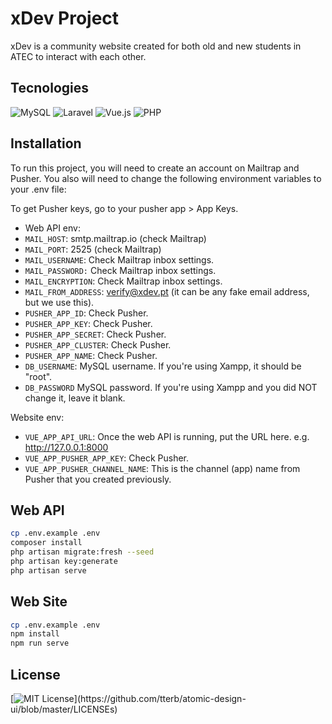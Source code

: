 # xDev Project

xDev is a community website created for both old and new students in ATEC to interact with each other.

## Tecnologies

![MySQL](https://img.shields.io/badge/mysql-%2300f.svg?style=for-the-badge&logo=mysql&logoColor=white)
![Laravel](https://img.shields.io/badge/laravel-%23FF2D20.svg?style=for-the-badge&logo=laravel&logoColor=white)
![Vue.js](https://img.shields.io/badge/vuejs-%2335495e.svg?style=for-the-badge&logo=vuedotjs&logoColor=%234FC08D)
![PHP](https://img.shields.io/badge/php-%23777BB4.svg?style=for-the-badge&logo=php&logoColor=white)

## Installation

To run this project, you will need to create an account on Mailtrap and Pusher. You also will need to change the following environment variables to your .env file:

To get Pusher keys, go to your pusher app > App Keys.

- Web API env:
- `MAIL_HOST`: smtp.mailtrap.io (check Mailtrap)
- `MAIL_PORT`: 2525 (check Mailtrap)
- `MAIL_USERNAME`: Check Mailtrap inbox settings.
- `MAIL_PASSWORD:` Check Mailtrap inbox settings.
- `MAIL_ENCRYPTION`: Check Mailtrap inbox settings.
- `MAIL_FROM_ADDRESS`: verify@xdev.pt (it can be any fake email address, but we use this).
- `PUSHER_APP_ID`: Check Pusher.
- `PUSHER_APP_KEY`: Check Pusher.
- `PUSHER_APP_SECRET`: Check Pusher.
- `PUSHER_APP_CLUSTER`: Check Pusher.
- `PUSHER_APP_NAME`: Check Pusher.
- `DB_USERNAME`: MySQL username. If you're using Xampp, it should be "root".
- `DB_PASSWORD` MySQL password. If you're using Xampp and you did NOT change it, leave it blank.

Website env:
- `VUE_APP_API_URL`: Once the web API is running, put the URL here. e.g. http://127.0.0.1:8000
- `VUE_APP_PUSHER_APP_KEY`: Check Pusher.
- `VUE_APP_PUSHER_CHANNEL_NAME`: This is the channel (app) name from Pusher that you created previously.

## Web API
```bash
cp .env.example .env
composer install
php artisan migrate:fresh --seed
php artisan key:generate
php artisan serve
```

## Web Site
```bash
cp .env.example .env
npm install
npm run serve
```

## License
[![MIT License](https://img.shields.io/apm/l/atomic-design-ui.svg?)](https://github.com/tterb/atomic-design-ui/blob/master/LICENSEs)
